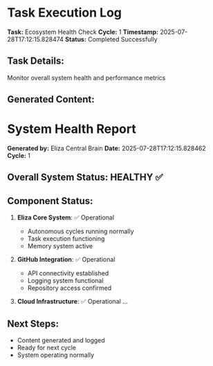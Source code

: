 # Task Execution Log
        
**Task:** Ecosystem Health Check
**Cycle:** 1
**Timestamp:** 2025-07-28T17:12:15.828474
**Status:** Completed Successfully

## Task Details:
Monitor overall system health and performance metrics

## Generated Content:
# System Health Report

**Generated by:** Eliza Central Brain
**Date:** 2025-07-28T17:12:15.828462
**Cycle:** 1

## Overall System Status: HEALTHY ✅

## Component Status:
1. **Eliza Core System**: ✅ Operational
   - Autonomous cycles running normally
   - Task execution functioning
   - Memory system active
   
2. **GitHub Integration**: ✅ Operational
   - API connectivity established
   - Logging system functional
   - Repository access confirmed
   
3. **Cloud Infrastructure**: ✅ Operational
 ...

## Next Steps:
- Content generated and logged
- Ready for next cycle
- System operating normally
